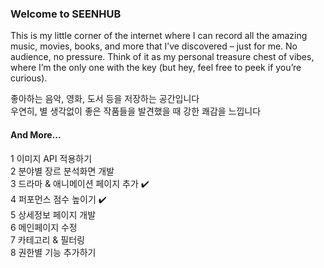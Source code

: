 ### Welcome to SEENHUB
This is my little corner of the internet where I can record all the amazing music, movies, books, and more that I’ve discovered – just for me. No audience, no pressure. Think of it as my personal treasure chest of vibes, where I’m the only one with the key (but hey, feel free to peek if you’re curious).

좋아하는 음악, 영화, 도서 등을 저장하는 공간입니다 <br/>
우연히, 별 생각없이 좋은 작품들을 발견했을 때 강한 쾌감을 느낍니다 <br/>

#### And More...
1 이미지 API 적용하기 <br />
2 분야별 장르 분석화면 개발 <br />
3 드라마 & 애니메이션 페이지 추가 ✔️ <br />
4 퍼포먼스 점수 높이기 ✔️ <br />
5 상세정보 페이지 개발 <br />
6 메인페이지 수정 <br />
7 카테고리 & 필터링 <br />
8 권한별 기능 추가하기